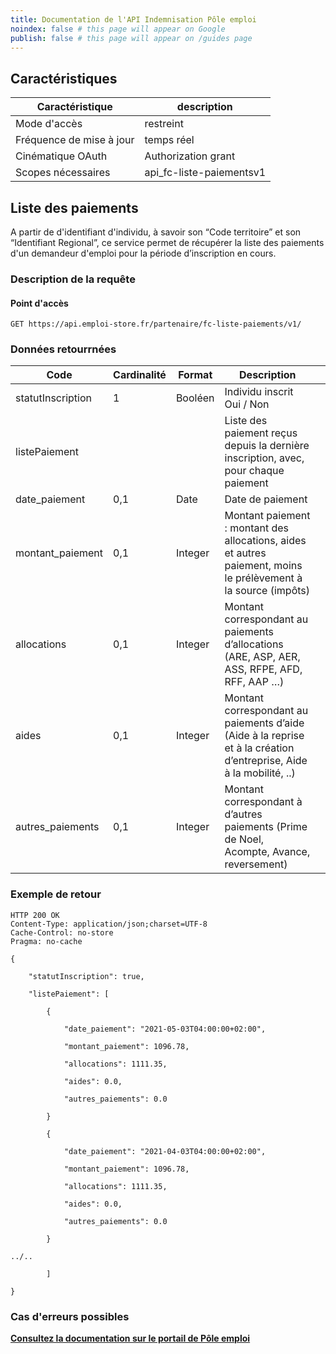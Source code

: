 ```yaml
---
title: Documentation de l'API Indemnisation Pôle emploi
noindex: false # this page will appear on Google
publish: false # this page will appear on /guides page
---
```


## Caractéristiques

| Caractéristique                  | description         |
| -------------------------------- | ------------------- |
| Mode d'accès                     | restreint           |
| Fréquence de mise à jour         | temps réel          |
| Cinématique OAuth                | Authorization grant |
| Scopes nécessaires               | api_fc-liste-paiementsv1  |

## Liste des paiements

A partir de d'identifiant d'individu, à savoir son “Code territoire” et son “Identifiant Regional”, ce service permet de récupérer la liste des paiements d'un demandeur d'emploi pour la période d’inscription en cours.

### Description de la requête

#### Point d'accès

```
GET https://api.emploi-store.fr/partenaire/fc-liste-paiements/v1/
```

### Données retourrnées

| Code              | Cardinalité | Format  | Description                                                                                                         |   |
|-------------------|-------------|---------|---------------------------------------------------------------------------------------------------------------------|---|
| statutInscription | 1           | Booléen | Individu inscrit Oui / Non                                                                                          |   |
| listePaiement     |             |         | Liste des paiement reçus depuis la dernière inscription, avec, pour chaque paiement                                 |   |
| date_paiement     | 0,1         | Date    | Date de paiement                                                                                                    |   |
| montant_paiement  | 0,1         | Integer | Montant paiement : montant des allocations, aides et autres paiement, moins le prélèvement à la source (impôts)     |   |
| allocations       | 0,1         | Integer | Montant correspondant au paiements d’allocations (ARE, ASP, AER, ASS, RFPE, AFD, RFF, AAP …)                        |   |
| aides             | 0,1         | Integer | Montant correspondant au paiements d’aide (Aide à la reprise et à la création d’entreprise, Aide à la mobilité, ..) |   |
| autres_paiements  | 0,1         | Integer | Montant correspondant à d’autres paiements (Prime de Noel, Acompte, Avance, reversement)     

### Exemple de retour

```
HTTP 200 OK
Content-Type: application/json;charset=UTF-8
Cache-Control: no-store
Pragma: no-cache

{

    "statutInscription": true,

    "listePaiement": [

        {

            "date_paiement": "2021-05-03T04:00:00+02:00",

            "montant_paiement": 1096.78,

            "allocations": 1111.35,

            "aides": 0.0,

            "autres_paiements": 0.0

        }

        {

            "date_paiement": "2021-04-03T04:00:00+02:00",

            "montant_paiement": 1096.78,

            "allocations": 1111.35,

            "aides": 0.0,

            "autres_paiements": 0.0

        }

../..

        ]

}
```

### Cas d'erreurs possibles

[**Consultez la documentation sur le portail de Pôle emploi**](https://pole-emploi.io/data/documentation/erreurs)